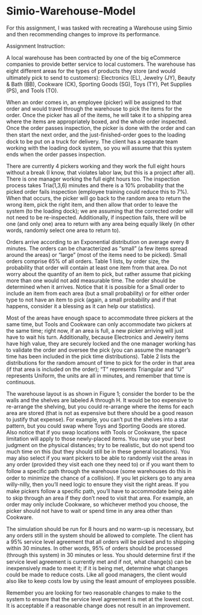 # Simio-Warehouse-Model
For this assignment, I was tasked with recreating a Warehouse using Simio and then recommending changes to improve its performance.

Assignment Instruction:

A local warehouse has been contracted by one of the big eCommerce companies to provide better service to local customers. The warehouse has eight diﬀerent areas for the types of products they store (and would ultimately pick to send to customers): Electronics (EL), Jewelry (JY), Beauty & Bath (BB), Cookware (CK), Sporting Goods (SG), Toys (TY), Pet Supplies (PS), and Tools (TO).

When an order comes in, an employee (picker) will be assigned to that order and would travel through the warehouse to pick the items for the order. Once the picker has all of the items, he will take it to a shipping area where the items are appropriately boxed, and the whole order inspected. Once the order passes inspection, the picker is done with the order and can then start the next order, and the just-ﬁnished-order goes to the loading dock to be put on a truck for delivery. The client has a separate team working with the loading dock system, so you will assume that this system ends when the order passes inspection.

There are currently 4 pickers working and they work the full eight hours without a break (I know, that violates labor law, but this is a project after all). There is one manager working the full eight hours too. The inspection process takes Tria(1,3,6) minutes and there is a 10% probability that the picked order fails inspection (employee training could reduce this to 7%). When that occurs, the picker will go back to the random area to return the wrong item, pick the right item, and then allow that order to leave the system (to the loading dock); we are assuming that the corrected order will not need to be re-inspected. Additionally, if inspection fails, there will be one (and only one) area to return with any area being equally likely (in other words, randomly select one area to return to).

Orders arrive according to an Exponential distribution on average every 8 minutes. The orders can be characterized as “small” (a few items spread around the areas) or “large” (most of the items need to be picked). Small orders comprise 65% of all orders. Table 1 lists, by order size, the probability that order will contain at least one item from that area. Do not worry about the quantity of an item to pick, but rather assume that picking more than one would not add measurable time. The order should be determined when it arrives. Notice that it is possible for a Small order to include an item from each area (but a small probability) or for either order type to not have an item to pick (again, a small probability and if that happens, consider it a blessing as it can help our statistics).

Most of the areas have enough space to accommodate three pickers at the same time, but Tools and Cookware can only accommodate two pickers at the same time; right now, if an area is full, a new picker arriving will just have to wait his turn. Additionally, because Electronics and Jewelry items have high value, they are securely locked and the one manager working has to validate the order and oversee the pick (you can assume the manager’s time has been included in the pick time distributions). Table 2 lists the distributions for the random amount of time to pick for the order in that area (if that area is included on the order); “T” represents Triangular and “U” represents Uniform, the units are all in minutes, and remember that time is continuous.

The warehouse layout is as shown in Figure 1; consider the border to be the walls and the shelves are labeled A through H. It would be too expensive to re-arrange the shelving, but you could re-arrange where the items for each area are stored (that is not as expensive but there should be a good reason to justify that expense). For example, you can’t put the shelves into a star pattern, but you could swap where Toys and Sporting Goods are stored. Also notice
that if you swap locations with Tools or Cookware, the space limitation will apply to those newly-placed items. You may use your best judgment on the physical distances; try to be realistic, but do not spend too much time on this (but they should still be in these general locations). You may also select if you want pickers to be able to randomly visit the areas in any order (provided they visit each one they need to) or if you want them to follow a speciﬁc path through the warehouse (some warehouses do this in order to minimize the chance of a collision). If you let pickers go to any area willy-nilly, then you’ll need logic to ensure they visit the right areas. If you make pickers follow a speciﬁc path, you’ll have to accommodate being able to skip through an area if they don’t need to visit that area. For example, an order may only include Cookware, so whichever method you choose, the picker should not have to wait or spend time in any area other than Cookware.

The simulation should be run for 8 hours and no warm-up is necessary, but any orders still in the system should be allowed to complete. The client has a 95% service level agreement that all orders will be picked and to shipping within 30 minutes. In other words, 95% of orders
should be processed (through this system) in 30 minutes or less. You should determine ﬁrst if the service level agreement is currently met and if not, what change(s) can be inexpensively made to meet it; if it is being met, determine what changes could be made to reduce costs. Like all good managers, the client would also like to keep costs low by using the least amount of employees possible.

Remember you are looking for two reasonable changes to make to the system to ensure that the service level agreement is met at the lowest cost. It is acceptable if a reasonable change does not result in an improvement.

